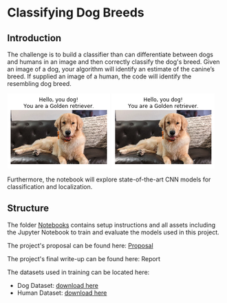 [//]: # (Image References)

[image1]: ./Notebooks/images/sample_dog_output.png "Sample Dog Output"
[image2]: ./Notebooks/images/sample_human_output_2.png "Sample Human Output"

# Classifying Dog Breeds

## Introduction

The challenge is to build a classifier than can differentiate between dogs and humans in an image and then correctly classify the dog's breed. Given an image of a dog, your algorithm will identify an estimate of the canine’s breed. If supplied an image of a human, the code will identify the resembling dog breed.  

![Sample Dog Output][image1] 
![Sample Human Output][image1]

Furthermore, the notebook will explore state-of-the-art CNN models for classification and localization.

## Structure

The folder [Notebooks](https://github.com/mfts/MLND-Capstone-P3/tree/master/Notebooks) contains setup instructions and all assets including the Jupyter Notebook to train and evaluate the models used in this project.

The project's proposal can be found here: [Proposal](https://github.com/mfts/MLND-Capstone-P3/blob/master/Proposal/Proposal.pdf)

The project's final write-up can be found here: Report

The datasets used in training can be located here:
- Dog Dataset: [download here](https://s3-us-west-1.amazonaws.com/udacity-aind/dog-project/dogImages.zip)
- Human Dataset: [download here](http://vis-www.cs.umass.edu/lfw/lfw.tgz)